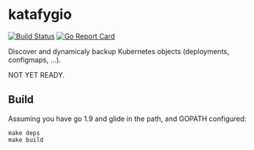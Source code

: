 # katafygio

[![Build Status](https://travis-ci.org/bpineau/katafygio.svg?branch=master)](https://travis-ci.org/bpineau/katafygio)
[![Go Report Card](https://goreportcard.com/badge/github.com/bpineau/katafygio)](https://goreportcard.com/report/github.com/bpineau/katafygio)

Discover and dynamicaly backup Kubernetes objects (deployments, configmaps, ...).

NOT YET READY.

## Build

Assuming you have go 1.9 and glide in the path, and GOPATH configured:

```shell
make deps
make build
```


